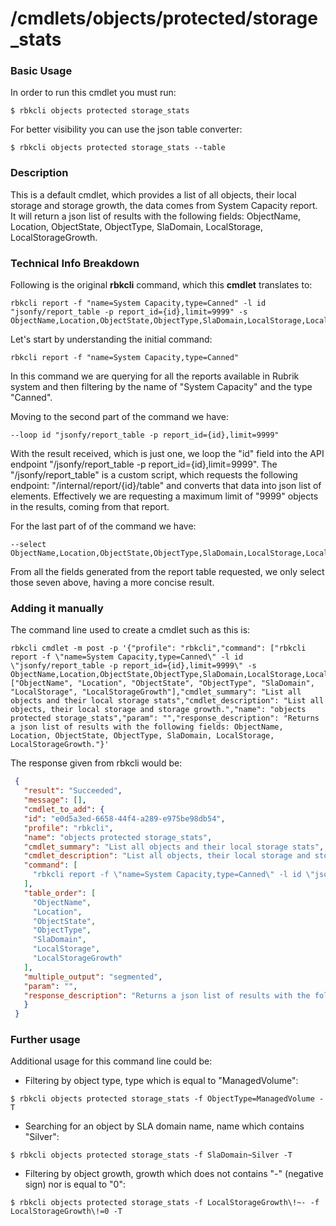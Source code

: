  # /cmdlets/objects/protected/storage_stats
 
 ### Basic Usage
 In order to run this cmdlet you must run:
 ```
 $ rbkcli objects protected storage_stats
 ```
 For better visibility you can use the json table converter:
 ```
 $ rbkcli objects protected storage_stats --table
 ```
 
 ### Description
 
 This is a default cmdlet, which provides a list of all objects, their local storage and storage growth, the data comes from System Capacity report. It will return a json list of results with the following fields: ObjectName, Location, ObjectState, ObjectType, SlaDomain, LocalStorage, LocalStorageGrowth.
 
 
 ### Technical Info Breakdown
 
 Following is the original **rbkcli** command, which this **cmdlet** translates to:
 ```
 rbkcli report -f "name=System Capacity,type=Canned" -l id "jsonfy/report_table -p report_id={id},limit=9999" -s ObjectName,Location,ObjectState,ObjectType,SlaDomain,LocalStorage,LocalStorageGrowth
 ```
 
 Let's start by understanding the initial command:
 ```
 rbkcli report -f "name=System Capacity,type=Canned"
 ```
 In this command we are querying for all the reports available in Rubrik system and then filtering by the name of "System Capacity" and the type "Canned". 
 
 Moving to the second part of the command we have:
 ```
 --loop id "jsonfy/report_table -p report_id={id},limit=9999"
 ```
 With the result received, which is just one, we loop the "id" field into the API endpoint "/jsonfy/report_table -p report_id={id},limit=9999". 
 The "/jsonfy/report_table" is a custom script, which requests the following endpoint: "/internal/report/{id}/table" and converts that data into json list of elements.
 Effectively we are requesting a maximum limit of "9999" objects in the results, coming from that report.
 
 For the last part of of the command we have:
 ```
 --select ObjectName,Location,ObjectState,ObjectType,SlaDomain,LocalStorage,LocalStorageGrowth
 ```
 From all the fields generated from the report table requested, we only select those seven above, having a more concise result.
 
 ### Adding it manually
 The command line used to create a cmdlet such as this is:
 ```
 rbkcli cmdlet -m post -p '{"profile": "rbkcli","command": ["rbkcli report -f \"name=System Capacity,type=Canned\" -l id \"jsonfy/report_table -p report_id={id},limit=9999\" -s ObjectName,Location,ObjectState,ObjectType,SlaDomain,LocalStorage,LocalStorageGrowth"],"table_order": ["ObjectName", "Location", "ObjectState", "ObjectType", "SlaDomain", "LocalStorage", "LocalStorageGrowth"],"cmdlet_summary": "List all objects and their local storage stats","cmdlet_description": "List all objects, their local storage and storage growth.","name": "objects protected storage_stats","param": "","response_description": "Returns a json list of results with the following fields: ObjectName, Location, ObjectState, ObjectType, SlaDomain, LocalStorage, LocalStorageGrowth."}'
 ```
 
 The response given from rbkcli would be:
 
 ```json
  {
    "result": "Succeeded",
    "message": [],
    "cmdlet_to_add": {
    "id": "e0d5a3ed-6658-44f4-a289-e975be98db54",
    "profile": "rbkcli",
    "name": "objects protected storage_stats",
    "cmdlet_summary": "List all objects and their local storage stats",
    "cmdlet_description": "List all objects, their local storage and storage growth.",
    "command": [
      "rbkcli report -f \"name=System Capacity,type=Canned\" -l id \"jsonfy/report_table -p report_id={id},limit=9999\" -s ObjectName,Location,ObjectState,ObjectType,SlaDomain,LocalStorage,LocalStorageGrowth"
    ],
    "table_order": [
      "ObjectName",
      "Location",
      "ObjectState",
      "ObjectType",
      "SlaDomain",
      "LocalStorage",
      "LocalStorageGrowth"
    ],
    "multiple_output": "segmented",
    "param": "",
    "response_description": "Returns a json list of results with the following fields: ObjectName, Location, ObjectState, ObjectType, SlaDomain, LocalStorage, LocalStorageGrowth."
    }
  }
 ```
 
 ### Further usage
 Additional usage for this command line could be:
 - Filtering by object type, type which is equal to "ManagedVolume":
 ```
 $ rbkcli objects protected storage_stats -f ObjectType=ManagedVolume -T
 ```
 - Searching for an object by SLA domain name, name which contains "Silver":
 ```
 $ rbkcli objects protected storage_stats -f SlaDomain~Silver -T
 ```
 - Filtering by object growth, growth which does not contains "-" (negative sign) nor is equal to "0":
 ```
 $ rbkcli objects protected storage_stats -f LocalStorageGrowth\!~- -f LocalStorageGrowth\!=0 -T
 ```